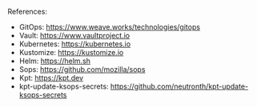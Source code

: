 References:
+ GitOps: https://www.weave.works/technologies/gitops
+ Vault: https://www.vaultproject.io
+ Kubernetes: https://kubernetes.io
+ Kustomize: https://kustomize.io
+ Helm: https://helm.sh
+ Sops: https://github.com/mozilla/sops
+ Kpt: https://kpt.dev
+ kpt-update-ksops-secrets: https://github.com/neutronth/kpt-update-ksops-secrets